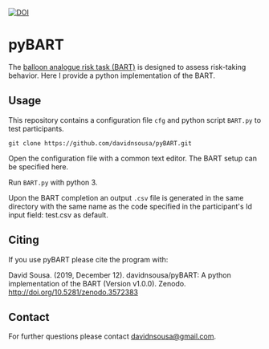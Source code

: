 [![DOI](https://zenodo.org/badge/227622179.svg)](https://zenodo.org/badge/latestdoi/227622179)

# pyBART

The [balloon analogue risk task (BART)](https://en.wikipedia.org/wiki/Impulsivity#Balloon_Analogue_Risk_Task) is designed to assess risk-taking behavior. Here I provide a python implementation of the BART.

## Usage

This repository contains a configuration file `cfg` and python script `BART.py` to test participants.

`git clone https://github.com/davidnsousa/pyBART.git`

Open the configuration file with a common text editor. The BART setup can be specified here.

Run `BART.py` with python 3.

Upon the BART completion an output `.csv` file is generated in the same directory with the same name as the code specified in the participant's Id input field: test.csv as default.

## Citing

If you use pyBART please cite the program with:

David Sousa. (2019, December 12). davidnsousa/pyBART: A python implementation of the BART (Version v1.0.0). Zenodo. http://doi.org/10.5281/zenodo.3572383

## Contact

For further questions please contact davidnsousa@gmail.com.